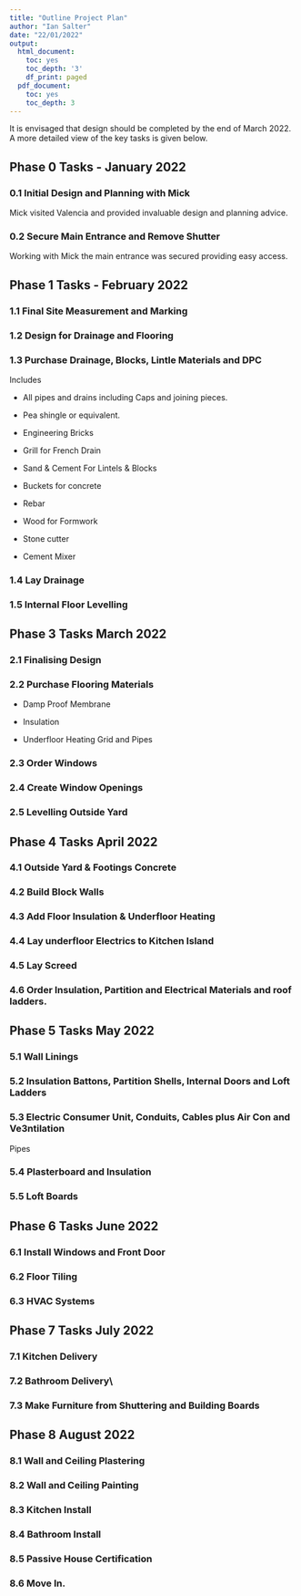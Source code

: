 ```yaml
---
title: "Outline Project Plan"
author: "Ian Salter"
date: "22/01/2022"
output:
  html_document:
    toc: yes
    toc_depth: '3'
    df_print: paged
  pdf_document:
    toc: yes
    toc_depth: 3
---
```


It is envisaged that design should be completed by the end of March 2022. A
more detailed view of the key tasks is given below. 


## Phase 0 Tasks - January 2022

### 0.1 Initial Design and Planning with Mick

Mick visited Valencia and provided invaluable design and planning advice.


### 0.2 Secure Main Entrance and Remove Shutter

Working with Mick the main entrance was secured providing easy access.


## Phase 1 Tasks - February 2022

### 1.1 Final Site Measurement and Marking


### 1.2 Design for Drainage and Flooring


### 1.3 Purchase Drainage, Blocks, Lintle Materials and DPC

Includes

- All pipes and drains including Caps and joining pieces.

- Pea shingle or equivalent.

- Engineering Bricks

- Grill for French Drain

- Sand & Cement For Lintels & Blocks

- Buckets for concrete

- Rebar

- Wood for Formwork

- Stone cutter

- Cement Mixer


### 1.4 Lay Drainage


### 1.5 Internal Floor Levelling


## Phase 3 Tasks March 2022


### 2.1 Finalising Design

### 2.2 Purchase Flooring Materials

- Damp Proof Membrane

- Insulation

- Underfloor Heating Grid and Pipes

### 2.3 Order Windows


### 2.4 Create Window Openings


### 2.5 Levelling Outside Yard


## Phase 4 Tasks April 2022

### 4.1 Outside Yard & Footings Concrete

### 4.2 Build Block Walls

### 4.3 Add Floor Insulation & Underfloor Heating

### 4.4 Lay underfloor Electrics to Kitchen Island

### 4.5 Lay Screed

### 4.6 Order Insulation, Partition and Electrical Materials and roof ladders.

## Phase 5 Tasks May 2022

### 5.1 Wall Linings

### 5.2 Insulation Battons, Partition Shells, Internal Doors and Loft Ladders

### 5.3 Electric Consumer Unit, Conduits, Cables plus Air Con and Ve3ntilation
Pipes

### 5.4 Plasterboard and Insulation

### 5.5 Loft Boards

## Phase 6 Tasks June 2022

### 6.1 Install Windows and Front Door

### 6.2 Floor Tiling

### 6.3 HVAC Systems

## Phase 7 Tasks July 2022

### 7.1 Kitchen Delivery 

### 7.2 Bathroom Delivery\

### 7.3 Make Furniture from Shuttering and Building Boards

## Phase 8 August 2022

### 8.1 Wall and Ceiling Plastering

### 8.2 Wall and Ceiling Painting

### 8.3 Kitchen Install

### 8.4 Bathroom Install

### 8.5 Passive House Certification

### 8.6 Move In.
